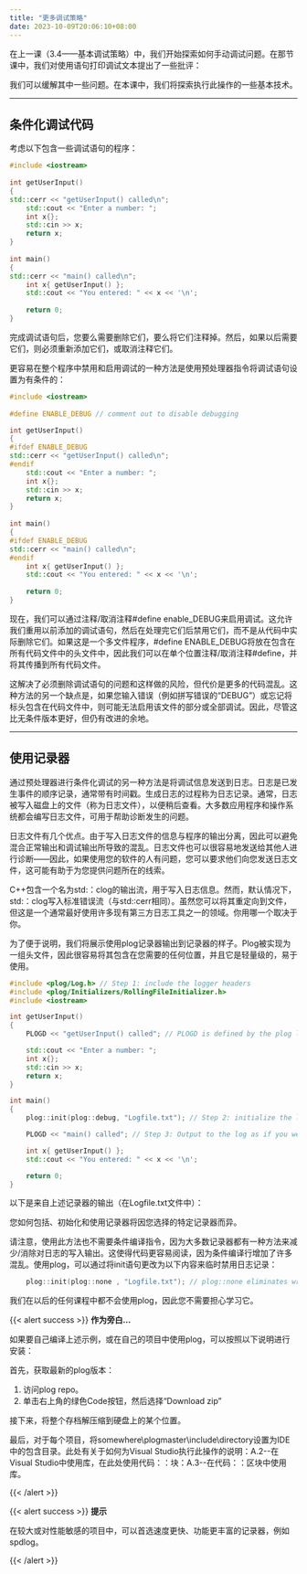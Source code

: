 ```yaml
---
title: "更多调试策略"
date: 2023-10-09T20:06:10+08:00
---
```


在上一课（3.4——基本调试策略）中，我们开始探索如何手动调试问题。在那节课中，我们对使用语句打印调试文本提出了一些批评：

我们可以缓解其中一些问题。在本课中，我们将探索执行此操作的一些基本技术。

***
## 条件化调试代码

考虑以下包含一些调试语句的程序：

```C++
#include <iostream>
 
int getUserInput()
{
std::cerr << "getUserInput() called\n";
	std::cout << "Enter a number: ";
	int x{};
	std::cin >> x;
	return x;
}
 
int main()
{
std::cerr << "main() called\n";
    int x{ getUserInput() };
    std::cout << "You entered: " << x << '\n';
 
    return 0;
}
```

完成调试语句后，您要么需要删除它们，要么将它们注释掉。然后，如果以后需要它们，则必须重新添加它们，或取消注释它们。

更容易在整个程序中禁用和启用调试的一种方法是使用预处理器指令将调试语句设置为有条件的：

```C++
#include <iostream>
 
#define ENABLE_DEBUG // comment out to disable debugging

int getUserInput()
{
#ifdef ENABLE_DEBUG
std::cerr << "getUserInput() called\n";
#endif
	std::cout << "Enter a number: ";
	int x{};
	std::cin >> x;
	return x;
}
 
int main()
{
#ifdef ENABLE_DEBUG
std::cerr << "main() called\n";
#endif
    int x{ getUserInput() };
    std::cout << "You entered: " << x << '\n';
 
    return 0;
}
```

现在，我们可以通过注释/取消注释#define enable_DEBUG来启用调试。这允许我们重用以前添加的调试语句，然后在处理完它们后禁用它们，而不是从代码中实际删除它们。如果这是一个多文件程序，#define ENABLE_DEBUG将放在包含在所有代码文件中的头文件中，因此我们可以在单个位置注释/取消注释#define，并将其传播到所有代码文件。

这解决了必须删除调试语句的问题和这样做的风险，但代价是更多的代码混乱。这种方法的另一个缺点是，如果您输入错误（例如拼写错误的“DEBUG”）或忘记将标头包含在代码文件中，则可能无法启用该文件的部分或全部调试。因此，尽管这比无条件版本更好，但仍有改进的余地。

***
## 使用记录器

通过预处理器进行条件化调试的另一种方法是将调试信息发送到日志。日志是已发生事件的顺序记录，通常带有时间戳。生成日志的过程称为日志记录。通常，日志被写入磁盘上的文件（称为日志文件），以便稍后查看。大多数应用程序和操作系统都会编写日志文件，可用于帮助诊断发生的问题。

日志文件有几个优点。由于写入日志文件的信息与程序的输出分离，因此可以避免混合正常输出和调试输出所导致的混乱。日志文件也可以很容易地发送给其他人进行诊断——因此，如果使用您的软件的人有问题，您可以要求他们向您发送日志文件，这可能有助于为您提供问题所在的线索。

C++包含一个名为std:：clog的输出流，用于写入日志信息。然而，默认情况下，std:：clog写入标准错误流（与std:∶cerr相同）。虽然您可以将其重定向到文件，但这是一个通常最好使用许多现有第三方日志工具之一的领域。你用哪一个取决于你。

为了便于说明，我们将展示使用plog记录器输出到记录器的样子。Plog被实现为一组头文件，因此很容易将其包含在您需要的任何位置，并且它是轻量级的，易于使用。

```C++
#include <plog/Log.h> // Step 1: include the logger headers
#include <plog/Initializers/RollingFileInitializer.h>
#include <iostream>

int getUserInput()
{
	PLOGD << "getUserInput() called"; // PLOGD is defined by the plog library

	std::cout << "Enter a number: ";
	int x{};
	std::cin >> x;
	return x;
}

int main()
{
	plog::init(plog::debug, "Logfile.txt"); // Step 2: initialize the logger

	PLOGD << "main() called"; // Step 3: Output to the log as if you were writing to the console

	int x{ getUserInput() };
	std::cout << "You entered: " << x << '\n';

	return 0;
}
```

以下是来自上述记录器的输出（在Logfile.txt文件中）：

您如何包括、初始化和使用记录器将因您选择的特定记录器而异。

请注意，使用此方法也不需要条件编译指令，因为大多数记录器都有一种方法来减少/消除对日志的写入输出。这使得代码更容易阅读，因为条件编译行增加了许多混乱。使用plog，可以通过将init语句更改为以下内容来临时禁用日志记录：

```C++
	plog::init(plog::none , "Logfile.txt"); // plog::none eliminates writing of most messages, essentially turning logging off
```

我们在以后的任何课程中都不会使用plog，因此您不需要担心学习它。

{{< alert success >}}
**作为旁白…**

如果要自己编译上述示例，或在自己的项目中使用plog，可以按照以下说明进行安装：

首先，获取最新的plog版本：

1. 访问plog repo。
2. 单击右上角的绿色Code按钮，然后选择“Download zip”


接下来，将整个存档解压缩到硬盘上的某个位置。

最后，对于每个项目，将somewhere\plogmaster\include\directory设置为IDE中的包含目录。此处有关于如何为Visual Studio执行此操作的说明：A.2--在Visual Studio中使用库，在此处使用代码：：块：A.3--在代码：：区块中使用库。

{{< /alert >}}

{{< alert success >}}
**提示**

在较大或对性能敏感的项目中，可以首选速度更快、功能更丰富的记录器，例如spdlog。

{{< /alert >}}

